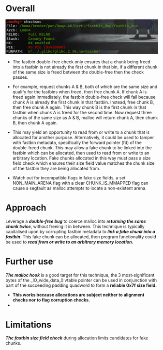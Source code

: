 # Overall 
![image](../images//FastBin-Dup/Overall.png)

- The fastbin double-free check only ensures that a chunk being freed into a fastbin is not already the first chunk in that bin, if a different chunk of the same size is freed between the double-free then the check passes. 

- For example, request chunks A & B, both of which are the same size and qualify for the fastbins when freed, then free chunk A. If chunk A is freed again immediately, the fastbin double-free check will fail because chunk A is already the first chunk in that fastbin. Instead, free chunk B, then free chunk A again. This way chunk B is the first chunk in that fastbin when chunk A is freed for the second time. Now request three chunks of the same size as A & B, malloc will return chunk A, then chunk B, then chunk A again. 

- This may yield an opportunity to read from or write to a chunk that is allocated for another purpose. Alternatively, it could be used to tamper with fastbin metadata, specifically the forward pointer (fd) of the double-freed chunk. This may allow a fake chunk to be linked into the fastbin which can be allocated, then used to read from or write to an arbitrary location. Fake chunks allocated in this way must pass a size field check which ensures their size field value matches the chunk size of the fastbin they are being allocated from. 
- Watch out for incompatible flags in fake size fields, a set NON_MAIN_ARENA flag with a clear CHUNK_IS_MMAPPED flag can cause a segfault as malloc attempts to locate a non-existent arena. 


# Approach

Leverage a ***double-free bug*** to coerce malloc into ***returning the same chunk twice***, without freeing it in between. This technique is typically capitalised upon by corrupting fastbin metadata to ***link a fake chunk into a fastbin***. This fake chunk can be allocated, then program functionality could be used to ***read from or write to an arbitrary memory location.***
# Further use 

***The malloc hook*** is a good target for this technique, the 3 most-significant bytes of the _IO_wide_data_0 vtable pointer can be used in conjunction with part of the succeeding padding quadword to form a **reliable 0x7f size field.** 
- **This works because allocations are subject neither to alignment checks nor to flag corruption checks.**  
- 
# Limitations 
***The fastbin size field check*** during allocation limits candidates for fake chunks. 

